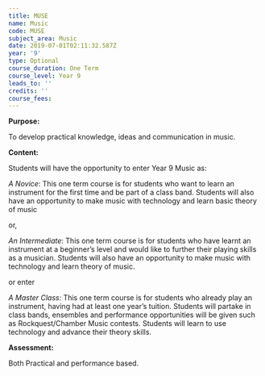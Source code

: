 ```yaml
---
title: MUSE
name: Music
code: MUSE
subject_area: Music
date: 2019-07-01T02:11:32.587Z
year: '9'
type: Optional
course_duration: One Term
course_level: Year 9
leads_to: ''
credits: ''
course_fees: 
---
```

**Purpose:**

To develop practical knowledge, ideas and communication in music.

**Content:**

Students will have the opportunity to enter Year 9 Music as:

_A Novice_: This one term course is for students who want to learn an instrument for the first time and be part of a class band. Students will also have an opportunity to make music with technology and learn basic theory of music

or,

_An Intermediate_:  This one term course is for students who have learnt an instrument at a beginner’s level and would like to further their playing skills as a musician. Students will also have an opportunity to make music with technology and learn theory of music.

or enter

_A Master Class:_   This one term course is for students who already play an instrument, having had at least one year’s tuition. Students will partake in class bands, ensembles and performance opportunities will be given such as Rockquest/Chamber Music contests. Students will learn to use technology and advance their theory skills.

**Assessment:**

Both Practical and performance based.
